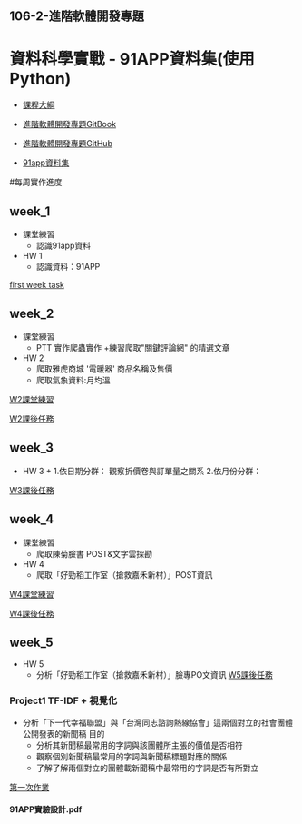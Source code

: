 
## 106-2-進階軟體開發專題

# 資料科學實戰 - 91APP資料集(使用Python)

- [課程大綱](https://nol.ntu.edu.tw/nol/coursesearch/print_table.php?course_id=H03%2005010&class=&dpt_code=H020&ser_no=76833&semester=106-2&lang=CH)

- [進階軟體開發專題GitBook](https://pecu.gitbooks.io/python_/content/)
- [進階軟體開發專題GitHub](https://github.com/NTU-CSX-Project/106-2PythonSampleCode)
- [91app資料集](https://drive.google.com/drive/folders/1g7Q81jHDXpJcWdhJEDl8h_wS_XmODgiB?usp=sharing)

#每周實作進度

## week_1
+ 課堂練習
  + 認識91app資料
+ HW 1
  + 認識資料：91APP 
    
    
[first week task](https://github.com/chenshowa/Showa_CsxPython/blob/master/week_1/week_1_first_HW.ipynb)

## week_2
+ 課堂練習
  + PTT 實作爬蟲實作
  +練習爬取"關鍵評論網" 的精選文章
+ HW 2
  + 爬取雅虎商城 '電暖器' 商品名稱及售價
  + 爬取氣象資料:月均溫


[W2課堂練習](https://github.com/chenshowa/Showa_CsxPython/blob/master/week_2/course_2_crawler.ipynb)


[W2課後任務](https://github.com/chenshowa/Showa_CsxPython/blob/master/week_2/course_2_crawler-HW.ipynb)


## week_3
+ HW 3
  + 
    1.依日期分群： 觀察折價卷與訂單量之關系
    2.依月份分群：


[W3課後任務](https://github.com/chenshowa/Showa_CsxPython/blob/master/week_3/course_3_VIsualization_task.ipynb)


   
   
## week_4
+ 課堂練習
  + 爬取陳菊臉書 POST&文字雲探勘
+ HW 4
  + 爬取「好勁稻工作室（搶救嘉禾新村）」POST資訊


[W4課堂練習](https://github.com/chenshowa/Showa_CsxPython/blob/master/week_4/course_4_Facebook_API.ipynb)


[W4課後任務](https://github.com/chenshowa/Showa_CsxPython/blob/master/week_4/course_4_Facebook_API_hw.ipynb)



## week_5

+ HW 5
  + 分析「好勁稻工作室（搶救嘉禾新村）」臉專PO文資訊 
[W5課後任務](https://github.com/chenshowa/Showa_CsxPython/blob/master/week_5/course_5_TFID_task.ipynb)
  
### Project1 TF-IDF + 視覺化
+ 分析「下一代幸福聯盟」與「台灣同志諮詢熱線協會」這兩個對立的社會團體公開發表的新聞稿
目的
  + 分析其新聞稿最常用的字詞與該團體所主張的價值是否相符
  + 觀察個別新聞稿最常用的字詞與新聞稿標題對應的關係
  + 了解了解兩個對立的團體載新聞稿中最常用的字詞是否有所對立
  
[第一次作業](https://github.com/chenshowa/Showa_CsxPython/blob/master/week_5/anti_homosexual/course_5_TFID_task.ipynb)
 

#### 91APP實驗設計.pdf